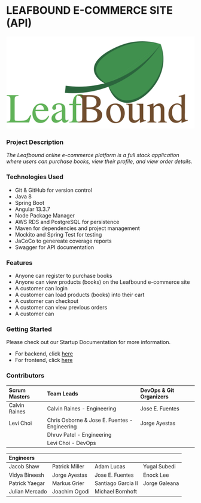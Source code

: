 # LEAFBOUND E-COMMERCE SITE (API)

![Project Logo](/Branching%20Guidelines/Imgs/Screen%20Shot%202022-06-20%20at%2020.46.21.png)

### Project Description

_The Leafbound online e-commerce platform is a full stack application where users can purchase books, view their profile, and view order details._

### Technologies Used

- Git & GitHub for version control
- Java 8
- Spring Boot
- Angular 13.3.7
- Node Package Manager
- AWS RDS and PostgreSQL for persistence
- Maven for dependencies and project management
- Mockito and Spring Test for testing
- JaCoCo to genereate coverage reports
- Swagger for API documentation

### Features

- Anyone can register to purchase books
- Anyone can view products (books) on the Leafbound e-commerce site
- A customer can login
- A customer can load products (books) into their cart
- A customer can checkout
- A customer can view previous orders
- A customer can

### Getting Started

Please check out our Startup Documentation for more information.

- For backend, click [here](/STARTUP.md)
- For frontend, click [here]()

### Contributors

| Scrum Masters | Team Leads                                    | DevOps & Git Organizers |
| :------------ | :-------------------------------------------- | :---------------------- |
| Calvin Raines | Calvin Raines - Engineering                   | Jose E. Fuentes         |
| Levi Choi     | Chris Osborne & Jose E. Fuentes - Engineering | Jorge Ayestas           |
|               | Dhruv Patel - Engineering                     |                         |
|               | Levi Choi - DevOps                            |                         |

| Engineers      |                |                    |               |
| :------------- | :------------- | :----------------- | :------------ |
| Jacob Shaw     | Patrick Miller | Adam Lucas         | Yugal Subedi  |
| Vidya Bineesh  | Jorge Ayestas  | Jose E. Fuentes    | Enock Lee     |
| Patrick Yaegar | Markus Grier   | Santiago Garcia II | Jorge Galeana |
| Julian Mercado | Joachim Ogodi  | Michael Bornhoft   |               |
